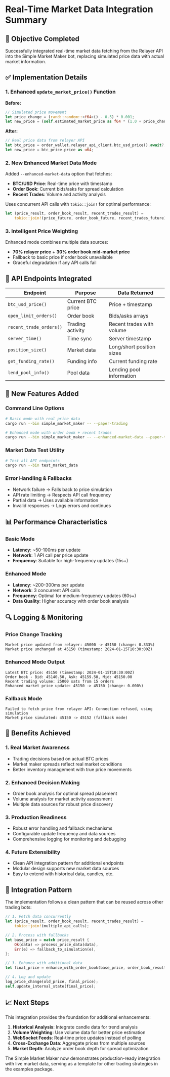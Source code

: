 # Real-Time Market Data Integration Summary

## 🎯 Objective Completed

Successfully integrated real-time market data fetching from the Relayer API into the Simple Market Maker bot, replacing simulated price data with actual market information.

## ✅ Implementation Details

### 1. Enhanced `update_market_price()` Function

**Before:**

```rust
// Simulated price movement
let price_change = (rand::random::<f64>() - 0.5) * 0.001;
let new_price = (self.estimated_market_price as f64 * (1.0 + price_change)) as u64;
```

**After:**

```rust
// Real price data from relayer API
let btc_price = order_wallet.relayer_api_client.btc_usd_price().await?;
let new_price = btc_price.price as u64;
```

### 2. New Enhanced Market Data Mode

Added `--enhanced-market-data` option that fetches:

- **BTC/USD Price**: Real-time price with timestamp
- **Order Book**: Current bids/asks for spread calculation
- **Recent Trades**: Volume and activity analysis

Uses concurrent API calls with `tokio::join!` for optimal performance:

```rust
let (price_result, order_book_result, recent_trades_result) =
    tokio::join!(price_future, order_book_future, recent_trades_future);
```

### 3. Intelligent Price Weighting

Enhanced mode combines multiple data sources:

- **70% relayer price** + **30% order book mid-market price**
- Fallback to basic price if order book unavailable
- Graceful degradation if any API calls fail

## 🔧 API Endpoints Integrated

| Endpoint                | Purpose           | Data Returned             |
| ----------------------- | ----------------- | ------------------------- |
| `btc_usd_price()`       | Current BTC price | Price + timestamp         |
| `open_limit_orders()`   | Order book        | Bids/asks arrays          |
| `recent_trade_orders()` | Trading activity  | Recent trades with volume |
| `server_time()`         | Time sync         | Server timestamp          |
| `position_size()`       | Market data       | Long/short position sizes |
| `get_funding_rate()`    | Funding info      | Current funding rate      |
| `lend_pool_info()`      | Pool data         | Lending pool information  |

## 🚀 New Features Added

### Command Line Options

```bash
# Basic mode with real price data
cargo run --bin simple_market_maker -- --paper-trading

# Enhanced mode with order book + recent trades
cargo run --bin simple_market_maker -- --enhanced-market-data --paper-trading
```

### Market Data Test Utility

```bash
# Test all API endpoints
cargo run --bin test_market_data
```

### Error Handling & Fallbacks

- Network failure → Falls back to price simulation
- API rate limiting → Respects API call frequency
- Partial data → Uses available information
- Invalid responses → Logs errors and continues

## 📊 Performance Characteristics

### Basic Mode

- **Latency**: ~50-100ms per update
- **Network**: 1 API call per price update
- **Frequency**: Suitable for high-frequency updates (15s+)

### Enhanced Mode

- **Latency**: ~200-300ms per update
- **Network**: 3 concurrent API calls
- **Frequency**: Optimal for medium-frequency updates (60s+)
- **Data Quality**: Higher accuracy with order book analysis

## 🔍 Logging & Monitoring

### Price Change Tracking

```
Market price updated from relayer: 45000 -> 45150 (change: 0.333%)
Market price unchanged at 45150 (timestamp: 2024-01-15T10:30:00Z)
```

### Enhanced Mode Output

```
Latest BTC price: 45150 (timestamp: 2024-01-15T10:30:00Z)
Order book - Bid: 45140.50, Ask: 45159.50, Mid: 45150.00
Recent trading volume: 25000 sats from 15 orders
Enhanced market price update: 45150 -> 45150 (change: 0.000%)
```

### Fallback Mode

```
Failed to fetch price from relayer API: Connection refused, using simulation
Market price simulated: 45150 -> 45152 (fallback mode)
```

## 🎉 Benefits Achieved

### 1. **Real Market Awareness**

- Trading decisions based on actual BTC prices
- Market maker spreads reflect real market conditions
- Better inventory management with true price movements

### 2. **Enhanced Decision Making**

- Order book analysis for optimal spread placement
- Volume analysis for market activity assessment
- Multiple data sources for robust price discovery

### 3. **Production Readiness**

- Robust error handling and fallback mechanisms
- Configurable update frequency and data sources
- Comprehensive logging for monitoring and debugging

### 4. **Future Extensibility**

- Clean API integration pattern for additional endpoints
- Modular design supports new market data sources
- Easy to extend with historical data, candles, etc.

## 🔄 Integration Pattern

The implementation follows a clean pattern that can be reused across other trading bots:

```rust
// 1. Fetch data concurrently
let (price_result, order_book_result, recent_trades_result) =
    tokio::join!(multiple_api_calls);

// 2. Process with fallbacks
let base_price = match price_result {
    Ok(data) => process_price_data(data),
    Err(e) => fallback_to_simulation(e),
};

// 3. Enhance with additional data
let final_price = enhance_with_order_book(base_price, order_book_result);

// 4. Log and update
log_price_change(old_price, final_price);
self.update_internal_state(final_price);
```

## 📈 Next Steps

This integration provides the foundation for additional enhancements:

1. **Historical Analysis**: Integrate candle data for trend analysis
2. **Volume Weighting**: Use volume data for better price estimation
3. **WebSocket Feeds**: Real-time price updates instead of polling
4. **Cross-Exchange Data**: Aggregate prices from multiple sources
5. **Market Depth**: Analyze order book depth for spread optimization

The Simple Market Maker now demonstrates production-ready integration with live market data, serving as a template for other trading strategies in the examples package.
